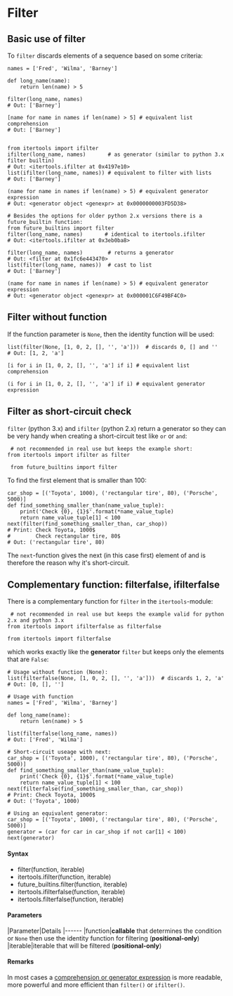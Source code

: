 # Filter



## Basic use of filter


To `filter` discards elements of a sequence based on some criteria:

```
names = ['Fred', 'Wilma', 'Barney']

def long_name(name):
    return len(name) > 5

```

```
filter(long_name, names)
# Out: ['Barney']

[name for name in names if len(name) > 5] # equivalent list comprehension
# Out: ['Barney']


from itertools import ifilter
ifilter(long_name, names)       # as generator (similar to python 3.x filter builtin)
# Out: <itertools.ifilter at 0x4197e10>
list(ifilter(long_name, names)) # equivalent to filter with lists
# Out: ['Barney']

(name for name in names if len(name) > 5) # equivalent generator expression
# Out: <generator object <genexpr> at 0x0000000003FD5D38>

```

```
# Besides the options for older python 2.x versions there is a future_builtin function:
from future_builtins import filter
filter(long_name, names)       # identical to itertools.ifilter
# Out: <itertools.ifilter at 0x3eb0ba8>

```

```
filter(long_name, names)        # returns a generator
# Out: <filter at 0x1fc6e443470>
list(filter(long_name, names))  # cast to list
# Out: ['Barney']

(name for name in names if len(name) > 5) # equivalent generator expression
# Out: <generator object <genexpr> at 0x000001C6F49BF4C0>

```



## Filter without function


If the function parameter is `None`, then the identity function will be used:

```
list(filter(None, [1, 0, 2, [], '', 'a']))  # discards 0, [] and ''   
# Out: [1, 2, 'a']

```

```
[i for i in [1, 0, 2, [], '', 'a'] if i] # equivalent list comprehension

```

```
(i for i in [1, 0, 2, [], '', 'a'] if i) # equivalent generator expression

```



## Filter as short-circuit check


`filter` (python 3.x) and `ifilter` (python 2.x) return a generator so they can be very handy when creating a short-circuit test like `or` or `and`:

```
 # not recommended in real use but keeps the example short:
from itertools import ifilter as filter

```

```
 from future_builtins import filter

```

To find the first element that is smaller than 100:

```
car_shop = [('Toyota', 1000), ('rectangular tire', 80), ('Porsche', 5000)]
def find_something_smaller_than(name_value_tuple):
    print('Check {0}, {1}$'.format(*name_value_tuple)
    return name_value_tuple[1] < 100
next(filter(find_something_smaller_than, car_shop))
# Print: Check Toyota, 1000$
#        Check rectangular tire, 80$
# Out: ('rectangular tire', 80)

```

The `next`-function gives the next (in this case first) element of and is therefore the reason why it's short-circuit.



## Complementary function: filterfalse, ifilterfalse


There is a complementary function for `filter` in the `itertools`-module:

```
 # not recommended in real use but keeps the example valid for python 2.x and python 3.x
from itertools import ifilterfalse as filterfalse

```

```
from itertools import filterfalse

```

which works exactly like the **generator** `filter` but keeps only the elements that are `False`:

```
# Usage without function (None):
list(filterfalse(None, [1, 0, 2, [], '', 'a']))  # discards 1, 2, 'a' 
# Out: [0, [], '']

```

```
# Usage with function
names = ['Fred', 'Wilma', 'Barney']

def long_name(name):
    return len(name) > 5

list(filterfalse(long_name, names))
# Out: ['Fred', 'Wilma']

```

```
# Short-circuit useage with next:
car_shop = [('Toyota', 1000), ('rectangular tire', 80), ('Porsche', 5000)]
def find_something_smaller_than(name_value_tuple):
    print('Check {0}, {1}$'.format(*name_value_tuple)
    return name_value_tuple[1] < 100
next(filterfalse(find_something_smaller_than, car_shop))
# Print: Check Toyota, 1000$
# Out: ('Toyota', 1000)

```

```
# Using an equivalent generator:
car_shop = [('Toyota', 1000), ('rectangular tire', 80), ('Porsche', 5000)]
generator = (car for car in car_shop if not car[1] < 100)
next(generator)

```



#### Syntax


- filter(function, iterable)
- itertools.ifilter(function, iterable)
- future_builtins.filter(function, iterable)
- itertools.ifilterfalse(function, iterable)
- itertools.filterfalse(function, iterable)



#### Parameters


|Parameter|Details
|------
|function|**callable** that determines the condition or `None` then use the identity function for filtering (**positional-only**)
|iterable|iterable that will be filtered (**positional-only**)



#### Remarks


In most cases a [comprehension or generator expression](http://stackoverflow.com/documentation/python/196/comprehensions#t=20160402024454867219) is more readable, more powerful and more efficient than `filter()` or `ifilter()`.

